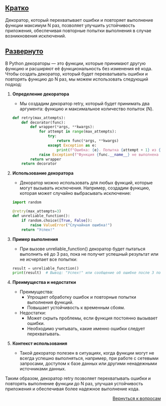 ## <u>Кратко</u>

Декоратор, который перехватывает ошибки и повторяет выполнение функции максимум N раз, позволяет улучшить устойчивость
приложения, обеспечивая повторные попытки выполнения в случае возникновения исключений.

## <u>Развернуто</u>

В Python декораторы — это функции, которые принимают другую функцию и расширяют её функциональность без изменения её
кода. Чтобы создать декоратор, который будет перехватывать ошибки и повторять функцию до N раз, мы можем использовать
следующий подход:

1. **Определение декоратора**
    - Мы создадим декоратор retry, который будет принимать два аргумента: функцию и максимальное количество попыток (N).
    ```Python
    def retry(max_attempts):
        def decorator(func):
            def wrapper(*args, **kwargs):
                for attempt in range(max_attempts):
                    try:
                        return func(*args, **kwargs)
                    except Exception as e:
                        print(f"Ошибка: {e}. Попытка {attempt + 1} из {max_attempts}.")
                raise Exception(f"Функция {func.__name__} не выполнена после {max_attempts} попыток.")
            return wrapper
        return decorator
    ```

2. **Использование декоратора**
    - Декоратор можно использовать для любых функций, которые могут вызывать исключения. Например, создадим функцию,
      которая может случайно выбрасывать исключение:
    ```Python
    import random

    @retry(max_attempts=3)
    def unreliable_function():
        if random.choice([True, False]):
            raise ValueError("Случайная ошибка!")
        return "Успех!"
    ```

3. **Пример выполнения**
    - При вызове unreliable_function() декоратор будет пытаться выполнить её до 3 раз, пока не получит успешный
      результат или не исчерпает все попытки:
    ```Python
    result = unreliable_function()
    print(result)  # Вывод: "Успех!" или сообщение об ошибке после 3 попыток
    ```

4. **Преимущества и недостатки**
    - Преимущества:
        - Упрощает обработку ошибок и повторные попытки выполнения функций.
        - Повышает устойчивость к временным сбоям.
    - Недостатки:
        - Может скрыть проблемы, если функция постоянно вызывает ошибки.
        - Необходимо учитывать, какие именно ошибки следует перехватывать.

5. **Контекст использования**
    - Такой декоратор полезен в ситуациях, когда функции могут не всегда успешно выполняться, например, при работе с
      сетевыми запросами, доступом к базе данных или другими ненадежными источниками данных.

Таким образом, декоратор retry позволяет перехватывать ошибки и повторять выполнение функции до N раз, улучшая
устойчивость приложения и обеспечивая более надежное выполнение кода.

<div align="right">

[Вернуться к вопросам](../Вопросы.md)

</div>
